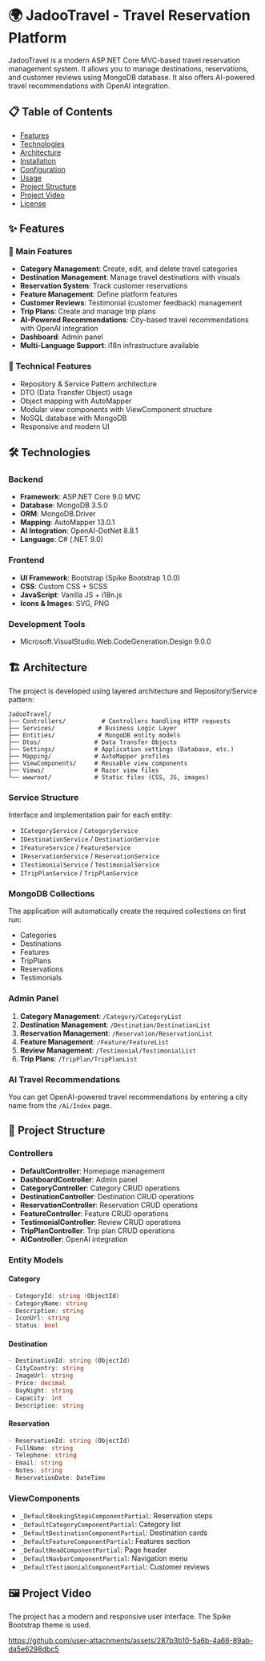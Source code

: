 # 🌍 JadooTravel - Travel Reservation Platform

JadooTravel is a modern ASP.NET Core MVC-based travel reservation management system. It allows you to manage destinations, reservations, and customer reviews using MongoDB database. It also offers AI-powered travel recommendations with OpenAI integration.

## 📋 Table of Contents
- [Features](#-features)
- [Technologies](#-technologies)
- [Architecture](#-architecture)
- [Installation](#-installation)
- [Configuration](#-configuration)
- [Usage](#-usage)
- [Project Structure](#-project-structure)
- [Project Video](#-project-video)
- [License](#-license)

## ✨ Features

### 🎯 Main Features
- **Category Management**: Create, edit, and delete travel categories
- **Destination Management**: Manage travel destinations with visuals
- **Reservation System**: Track customer reservations
- **Feature Management**: Define platform features
- **Customer Reviews**: Testimonial (customer feedback) management
- **Trip Plans**: Create and manage trip plans
- **AI-Powered Recommendations**: City-based travel recommendations with OpenAI integration
- **Dashboard**: Admin panel
- **Multi-Language Support**: i18n infrastructure available

### 🔧 Technical Features
- Repository & Service Pattern architecture
- DTO (Data Transfer Object) usage
- Object mapping with AutoMapper
- Modular view components with ViewComponent structure
- NoSQL database with MongoDB
- Responsive and modern UI

## 🛠 Technologies

### Backend
- **Framework**: ASP.NET Core 9.0 MVC
- **Database**: MongoDB 3.5.0
- **ORM**: MongoDB.Driver
- **Mapping**: AutoMapper 13.0.1
- **AI Integration**: OpenAI-DotNet 8.8.1
- **Language**: C# (.NET 9.0)

### Frontend
- **UI Framework**: Bootstrap (Spike Bootstrap 1.0.0)
- **CSS**: Custom CSS + SCSS
- **JavaScript**: Vanilla JS + i18n.js
- **Icons & Images**: SVG, PNG

### Development Tools
- Microsoft.VisualStudio.Web.CodeGeneration.Design 9.0.0

## 🏗 Architecture

The project is developed using layered architecture and Repository/Service pattern:

```
JadooTravel/
├── Controllers/          # Controllers handling HTTP requests
├── Services/            # Business Logic Layer
├── Entities/            # MongoDB entity models
├── Dtos/               # Data Transfer Objects
├── Settings/           # Application settings (Database, etc.)
├── Mapping/            # AutoMapper profiles
├── ViewComponents/     # Reusable view components
├── Views/              # Razor view files
└── wwwroot/            # Static files (CSS, JS, images)
```

### Service Structure
Interface and implementation pair for each entity:
- `ICategoryService` / `CategoryService`
- `IDestinationService` / `DestinationService`
- `IFeatureService` / `FeatureService`
- `IReservationService` / `ReservationService`
- `ITestimonialService` / `TestimonialService`
- `ITripPlanService` / `TripPlanService`

### MongoDB Collections
The application will automatically create the required collections on first run:
- Categories
- Destinations
- Features
- TripPlans
- Reservations
- Testimonials

### Admin Panel
1. **Category Management**: `/Category/CategoryList`
2. **Destination Management**: `/Destination/DestinationList`
3. **Reservation Management**: `/Reservation/ReservationList`
4. **Feature Management**: `/Feature/FeatureList`
5. **Review Management**: `/Testimonial/TestimonialList`
6. **Trip Plans**: `/TripPlan/TripPlanList`

### AI Travel Recommendations
You can get OpenAI-powered travel recommendations by entering a city name from the `/Ai/Index` page.

## 📁 Project Structure

### Controllers
- **DefaultController**: Homepage management
- **DashboardController**: Admin panel
- **CategoryController**: Category CRUD operations
- **DestinationController**: Destination CRUD operations
- **ReservationController**: Reservation CRUD operations
- **FeatureController**: Feature CRUD operations
- **TestimonialController**: Review CRUD operations
- **TripPlanController**: Trip plan CRUD operations
- **AIController**: OpenAI integration

### Entity Models

#### Category
```csharp
- CategoryId: string (ObjectId)
- CategoryName: string
- Description: string
- IconUrl: string
- Status: bool
```

#### Destination
```csharp
- DestinationId: string (ObjectId)
- CityCountry: string
- ImageUrl: string
- Price: decimal
- DayNight: string
- Capacity: int
- Description: string
```

#### Reservation
```csharp
- ReservationId: string (ObjectId)
- FullName: string
- Telephone: string
- Email: string
- Notes: string
- ReservationDate: DateTime
```

### ViewComponents
- `_DefaultBookingStepsComponentPartial`: Reservation steps
- `_DefaultCategoryComponentPartial`: Category list
- `_DefaultDestinationComponentPartial`: Destination cards
- `_DefaultFeatureComponentPartial`: Features section
- `_DefaultHeadComponentPartial`: Page header
- `_DefaultNavbarComponentPartial`: Navigation menu
- `_DefaultTestimonialComponentPartial`: Customer reviews

## 🖼 Project Video

The project has a modern and responsive user interface. The Spike Bootstrap theme is used.


https://github.com/user-attachments/assets/287b3b10-5a6b-4a66-89ab-da5e6298dbc5





